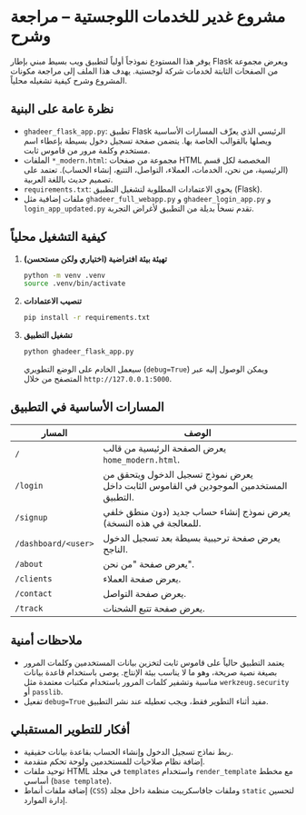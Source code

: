 # مشروع غدير للخدمات اللوجستية – مراجعة وشرح

يوفر هذا المستودع نموذجاً أولياً لتطبيق ويب بسيط مبني بإطار Flask ويعرض مجموعة من الصفحات الثابتة لخدمات شركة لوجستية. يهدف هذا الملف إلى مراجعة مكونات المشروع وشرح كيفية تشغيله محلياً.

## نظرة عامة على البنية

- `ghadeer_flask_app.py`: تطبيق Flask الرئيسي الذي يعرِّف المسارات الأساسية ويصلها بالقوالب الخاصة بها. يتضمن صفحة تسجيل دخول بسيطة بإعطاء اسم مستخدم وكلمة مرور من قاموس ثابت.
- الملفات ‎`*_modern.html`‎: مجموعة من صفحات HTML المخصصة لكل قسم (الرئيسية، من نحن، الخدمات، العملاء، التواصل، التتبع، إنشاء الحساب). تعتمد على تصميم حديث باللغة العربية.
- `requirements.txt`: يحوي الاعتمادات المطلوبة لتشغيل التطبيق (Flask).
- ملفات إضافية مثل `ghadeer_full_webapp.py` و `ghadeer_login_app.py` و `login_app_updated.py` تقدم نسخاً بديلة من التطبيق لأغراض التجربة.

## كيفية التشغيل محلياً

1. **تهيئة بيئة افتراضية (اختياري ولكن مستحسن)**
   ```bash
   python -m venv .venv
   source .venv/bin/activate
   ```

2. **تنصيب الاعتمادات**
   ```bash
   pip install -r requirements.txt
   ```

3. **تشغيل التطبيق**
   ```bash
   python ghadeer_flask_app.py
   ```

   سيعمل الخادم على الوضع التطويري (`debug=True`) ويمكن الوصول إليه عبر المتصفح من خلال `http://127.0.0.1:5000`.

## المسارات الأساسية في التطبيق

| المسار | الوصف |
| ------ | ------ |
| `/` | يعرض الصفحة الرئيسية من قالب `home_modern.html`. |
| `/login` | يعرض نموذج تسجيل الدخول ويتحقق من المستخدمين الموجودين في القاموس الثابت داخل التطبيق. |
| `/signup` | يعرض نموذج إنشاء حساب جديد (دون منطق خلفي للمعالجة في هذه النسخة). |
| `/dashboard/<user>` | يعرض صفحة ترحيبية بسيطة بعد تسجيل الدخول الناجح. |
| `/about` | يعرض صفحة "من نحن". |
| `/clients` | يعرض صفحة العملاء. |
| `/contact` | يعرض صفحة التواصل. |
| `/track` | يعرض صفحة تتبع الشحنات. |

## ملاحظات أمنية

- يعتمد التطبيق حالياً على قاموس ثابت لتخزين بيانات المستخدمين وكلمات المرور بصيغة نصية صريحة، وهو ما لا يناسب بيئة الإنتاج. يوصى باستخدام قاعدة بيانات مناسبة وتشفير كلمات المرور باستخدام مكتبات معتمدة مثل `werkzeug.security` أو `passlib`.
- تفعيل `debug=True` مفيد أثناء التطوير فقط، ويجب تعطيله عند نشر التطبيق.

## أفكار للتطوير المستقبلي

- ربط نماذج تسجيل الدخول وإنشاء الحساب بقاعدة بيانات حقيقية.
- إضافة نظام صلاحيات للمستخدمين ولوحة تحكم متقدمة.
- توحيد ملفات HTML في مجلد `templates` واستخدام `render_template` مع مخطط أساسي (`base template`).
- إضافة ملفات أنماط (`CSS`) وملفات جافاسكريبت منظمة داخل مجلد `static` لتحسين إدارة الموارد.

